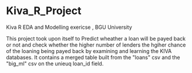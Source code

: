 # Kiva_R_Project

Kiva R EDA and Modelling exericse , BGU University

This project took upon itself to Predict wheather a loan will be payed back or not and check whether the higher number of lenders the hgiher chance of the loaning being payed back by examining and learning the KIVA databases.
It contains a merged table built from the "loans" csv and the "big_ml" csv on the unieuq loan_id field.
